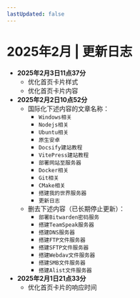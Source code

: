 ```yaml
---
lastUpdated: false
---
```


# 2025年2月 | 更新日志

- **2025年2月3日11点37分**
    - 优化首页卡片样式
    - 优化首页卡片内容
- **2025年2月2日10点52分**
    - 国际化下述内容的文章名称：
        - ```Windows相关```
        - ```Nodejs相关```
        - ```Ubuntu相关```
        - ```原生安卓```
        - ```Docsify建站教程```
        - ```VitePress建站教程```
        - ```部署网站至服务器```
        - ```Docker相关```
        - ```Git相关```
        - ```CMake相关```
        - ```搭建我的世界服务器```
        - ```更新日志```
    - 删去下述内容（已长期停止更新）：
        - ```部署Bitwarden密码服务```
        - ```搭建TeamSpeak服务器```
        - ```搭建DNS服务器```
        - ```搭建FTP文件服务器```
        - ```搭建SFTP文件服务器```
        - ```搭建Webdav文件服务器```
        - ```搭建SMB文件服务器```
        - ```搭建Alist文件服务器```
- **2025年2月1日21点33分**
    - 优化首页卡片的响应时间